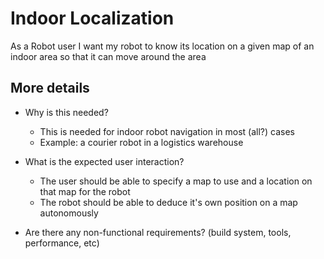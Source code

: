 # Indoor Localization
As a Robot user I want my robot to know its location on a given map of an indoor area so that it can move around the area

## More details
- Why is this needed?
   - This is needed for indoor robot navigation in most (all?) cases
   - Example: a courier robot in a logistics warehouse

- What is the expected user interaction?
   - The user should be able to specify a map to use and a location on that map for the robot
   - The robot should be able to deduce it's own position on a map autonomously

- Are there any non-functional requirements? (build system, tools, performance, etc)
